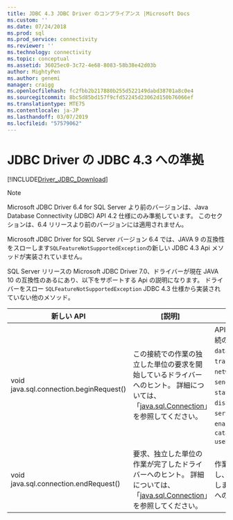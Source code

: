 ```yaml
---
title: JDBC 4.3 JDBC Driver のコンプライアンス |Microsoft Docs
ms.custom: ''
ms.date: 07/24/2018
ms.prod: sql
ms.prod_service: connectivity
ms.reviewer: ''
ms.technology: connectivity
ms.topic: conceptual
ms.assetid: 36025ec0-3c72-4e68-8083-58b38e42d03b
author: MightyPen
ms.author: genemi
manager: craigg
ms.openlocfilehash: fc2fbb2b217880b255d522149dabd38701a8c0e4
ms.sourcegitcommit: 8bc5d85bd157f9cfd52245d23062d150b76066ef
ms.translationtype: MTE75
ms.contentlocale: ja-JP
ms.lasthandoff: 03/07/2019
ms.locfileid: "57579062"
---
```

# <a name="jdbc-43-compliance-for-the-jdbc-driver"></a>JDBC Driver の JDBC 4.3 への準拠

[!INCLUDE[Driver_JDBC_Download](../../includes/driver_jdbc_download.md)]

> [!NOTE]  
> Microsoft JDBC Driver 6.4 for SQL Server より前のバージョンは、Java Database Connectivity (JDBC) API 4.2 仕様にのみ準拠しています。 このセクションは、6.4 リリースより前のバージョンには適用されません。

Microsoft JDBC Driver for SQL Server バージョン 6.4 では、JAVA 9 の互換性をスローします`SQLFeatureNotSupportedException`の新しい JDBC 4.3 Api メソッドが実装されていません。

SQL Server リリースの Microsoft JDBC Driver 7.0、ドライバーが現在 JAVA 10 の互換性のあるにあり、以下をサポートする Api の説明になります。 ドライバーをスロー `SQLFeatureNotSupportedException` JDBC 4.3 仕様から実装されていない他のメソッド。

|新しい API|[説明]|注目に値する実装|  
|-----------------|-----------------|-------------------------------|  
|void java.sql.connection.beginRequest()|この接続での作業の独立した単位の要求を開始しているドライバーへのヒント。 詳細については、「[java.sql.Connection](https://docs.oracle.com/javase/9/docs/api/java/sql/Connection.html#beginRequest--)」を参照してください。|API のパブリック メソッドを変更することは接続のフィールドの値を保存します: `databaseAutoCommitMode`、 `transactionIsolationLevel`、 `networkTimeout`、 `holdability`、 `sendTimeAsDatetime`、 `statementPoolingCacheSize`、 `disableStatementPooling`、 `serverPreparedStatementDiscardThreshold`、 `enablePrepareOnFirstPreparedStatementCall`、`catalogName`, `sqlWarnings`, `useBulkCopyForBatchInsert`.|
|void java.sql.connection.endRequest()|要求、独立した単位の作業が完了したドライバーへのヒント。 詳細については、「[java.sql.Connection](https://docs.oracle.com/javase/9/docs/api/java/sql/Connection.html#endRequest--)」を参照してください。|作業単位間に作成されたステートメントを終了し、開いているトランザクションをロールバックします。 メソッドには、上記の接続フィールドへの変更も元に戻します。|
